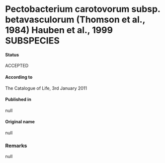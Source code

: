 # Pectobacterium carotovorum subsp. betavasculorum (Thomson et al., 1984) Hauben et al., 1999 SUBSPECIES

#### Status
ACCEPTED

#### According to
The Catalogue of Life, 3rd January 2011

#### Published in
null

#### Original name
null

### Remarks
null